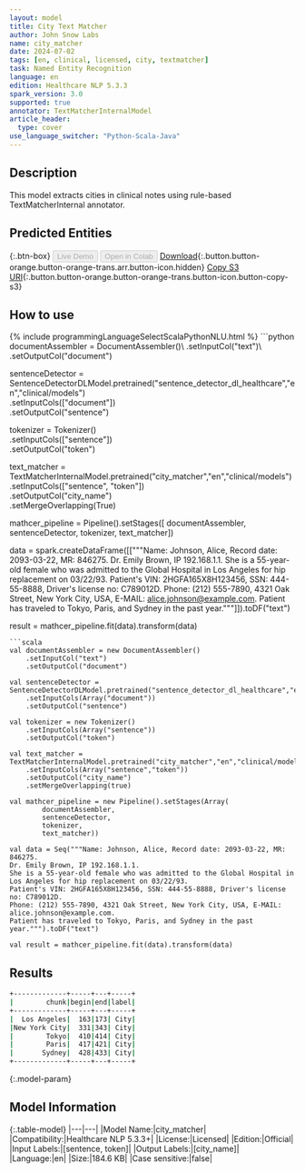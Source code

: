 ```yaml
---
layout: model
title: City Text Matcher
author: John Snow Labs
name: city_matcher
date: 2024-07-02
tags: [en, clinical, licensed, city, textmatcher]
task: Named Entity Recognition
language: en
edition: Healthcare NLP 5.3.3
spark_version: 3.0
supported: true
annotator: TextMatcherInternalModel
article_header:
  type: cover
use_language_switcher: "Python-Scala-Java"
---
```


## Description

This model extracts cities in clinical notes using rule-based TextMatcherInternal annotator.

## Predicted Entities



{:.btn-box}
<button class="button button-orange" disabled>Live Demo</button>
<button class="button button-orange" disabled>Open in Colab</button>
[Download](https://s3.amazonaws.com/auxdata.johnsnowlabs.com/clinical/models/city_matcher_en_5.3.3_3.0_1719894653884.zip){:.button.button-orange.button-orange-trans.arr.button-icon.hidden}
[Copy S3 URI](s3://auxdata.johnsnowlabs.com/clinical/models/city_matcher_en_5.3.3_3.0_1719894653884.zip){:.button.button-orange.button-orange-trans.button-icon.button-copy-s3}

## How to use



<div class="tabs-box" markdown="1">
{% include programmingLanguageSelectScalaPythonNLU.html %}
```python
documentAssembler = DocumentAssembler()\
    .setInputCol("text")\
    .setOutputCol("document")

sentenceDetector = SentenceDetectorDLModel.pretrained("sentence_detector_dl_healthcare","en","clinical/models")\
    .setInputCols(["document"])\
    .setOutputCol("sentence")

tokenizer = Tokenizer()\
    .setInputCols(["sentence"])\
    .setOutputCol("token")

text_matcher = TextMatcherInternalModel.pretrained("city_matcher","en","clinical/models") \
    .setInputCols(["sentence", "token"])\
    .setOutputCol("city_name")\
    .setMergeOverlapping(True)

mathcer_pipeline = Pipeline().setStages([
    documentAssembler,
    sentenceDetector,
    tokenizer,
    text_matcher])

data = spark.createDataFrame([["""Name: Johnson, Alice, Record date: 2093-03-22, MR: 846275.
Dr. Emily Brown, IP 192.168.1.1.
She is a 55-year-old female who was admitted to the Global Hospital in Los Angeles for hip replacement on 03/22/93.
Patient's VIN: 2HGFA165X8H123456, SSN: 444-55-8888, Driver's license no: C789012D.
Phone: (212) 555-7890, 4321 Oak Street, New York City, USA, E-MAIL: alice.johnson@example.com.
Patient has traveled to Tokyo, Paris, and Sydney in the past year."""]]).toDF("text")

result = mathcer_pipeline.fit(data).transform(data)
```
```scala
val documentAssembler = new DocumentAssembler()
	.setInputCol("text")
	.setOutputCol("document")

val sentenceDetector = SentenceDetectorDLModel.pretrained("sentence_detector_dl_healthcare","en","clinical/models")
	.setInputCols(Array("document"))
	.setOutputCol("sentence")

val tokenizer = new Tokenizer()
	.setInputCols(Array("sentence"))
	.setOutputCol("token")

val text_matcher = TextMatcherInternalModel.pretrained("city_matcher","en","clinical/models")
	.setInputCols(Array("sentence","token"))
	.setOutputCol("city_name")
	.setMergeOverlapping(true)

val mathcer_pipeline = new Pipeline().setStages(Array(
		documentAssembler,
		sentenceDetector,
		tokenizer,
		text_matcher))

val data = Seq("""Name: Johnson, Alice, Record date: 2093-03-22, MR: 846275.
Dr. Emily Brown, IP 192.168.1.1.
She is a 55-year-old female who was admitted to the Global Hospital in Los Angeles for hip replacement on 03/22/93.
Patient's VIN: 2HGFA165X8H123456, SSN: 444-55-8888, Driver's license no: C789012D.
Phone: (212) 555-7890, 4321 Oak Street, New York City, USA, E-MAIL: alice.johnson@example.com.
Patient has traveled to Tokyo, Paris, and Sydney in the past year.""").toDF("text")

val result = mathcer_pipeline.fit(data).transform(data)
```
</div>

## Results

```bash
+-------------+-----+---+-----+
|        chunk|begin|end|label|
+-------------+-----+---+-----+
|  Los Angeles|  163|173| City|
|New York City|  331|343| City|
|        Tokyo|  410|414| City|
|        Paris|  417|421| City|
|       Sydney|  428|433| City|
+-------------+-----+---+-----+
```

{:.model-param}
## Model Information

{:.table-model}
|---|---|
|Model Name:|city_matcher|
|Compatibility:|Healthcare NLP 5.3.3+|
|License:|Licensed|
|Edition:|Official|
|Input Labels:|[sentence, token]|
|Output Labels:|[city_name]|
|Language:|en|
|Size:|184.6 KB|
|Case sensitive:|false|